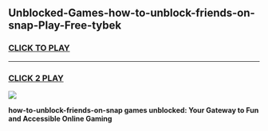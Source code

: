 
## Unblocked-Games-how-to-unblock-friends-on-snap-Play-Free-tybek
<h3>
<a href="https://premium76.site?title=how-to-unblock-friends-on-snap&ref=23A">CLICK TO PLAY</a></h3>
<hr>

<h3>
<a href="https://premium76.site?title=how-to-unblock-friends-on-snap&ref=23A">CLICK 2 PLAY</a>
  
</h3>

<a href="https://premium76.site?title=how-to-unblock-friends-on-snap&ref=23A"><img src="https://clearcache.store/games.png"></a>


**how-to-unblock-friends-on-snap games unblocked: Your Gateway to Fun and Accessible Online Gaming**

